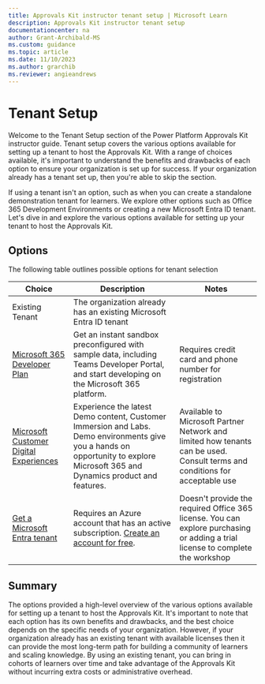 ```yaml
---
title: Approvals Kit instructor tenant setup | Microsoft Learn
description: Approvals Kit instructor tenant setup
documentationcenter: na
author: Grant-Archibald-MS
ms.custom: guidance
ms.topic: article
ms.date: 11/10/2023
ms.author: grarchib
ms.reviewer: angieandrews
---
```


# Tenant Setup

Welcome to the Tenant Setup section of the Power Platform Approvals Kit instructor guide. Tenant setup covers the various options available for setting up a tenant to host the Approvals Kit. With a range of choices available, it's important to understand the benefits and drawbacks of each option to ensure your organization is set up for success. If your organization already has a tenant set up, then you're able to skip the section.

If using a tenant isn't an option, such as when you can create a standalone demonstration tenant for learners. We explore other options such as Office 365 Development Environments or creating a new Microsoft Entra ID tenant. Let's dive in and explore the various options available for setting up your tenant to host the Approvals Kit.

## Options

The following table outlines possible options for tenant selection

|Choice         |Description|Notes|
|---------------|-----------|-----|
|Existing Tenant|The organization already has an existing Microsoft Entra ID tenant||
|[Microsoft 365 Developer Plan](https://developer.microsoft.com/microsoft-365/dev-program)|Get an instant sandbox preconfigured with sample data, including Teams Developer Portal, and start developing on the Microsoft 365 platform.|Requires credit card and phone number for registration|
|[Microsoft Customer Digital Experiences](https://cdx.transform.microsoft.com/)|Experience the latest Demo content, Customer Immersion and Labs. Demo environments give you a hands on opportunity to explore Microsoft 365 and Dynamics product and features.|Available to Microsoft Partner Network and limited how tenants can be used. Consult terms and conditions for acceptable use|
|[Get a Microsoft Entra tenant](https://learn.microsoft.com/entra/identity-platform/quickstart-create-new-tenant)|Requires an Azure account that has an active subscription. [Create an account for free](https://azure.microsoft.com/free/?WT.mc_id=A261C142F).|Doesn't provide the required Office 365 license. You can explore purchasing or adding a trial license to complete the workshop|

## Summary

The options provided a high-level overview of the various options available for setting up a tenant to host the Approvals Kit. It's important to note that each option has its own benefits and drawbacks, and the best choice depends on the specific needs of your organization. However, if your organization already has an existing tenant with available licenses then it can provide the most long-term path for building a community of learners and scaling knowledge. By using an existing tenant, you can bring in cohorts of learners over time and take advantage of the Approvals Kit without incurring extra costs or administrative overhead.
